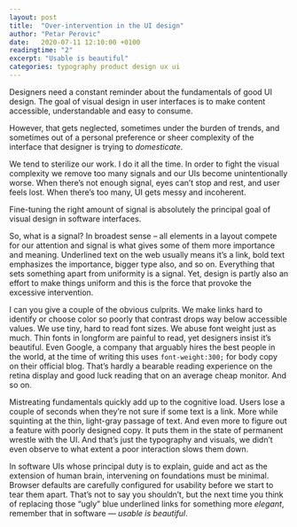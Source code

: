 ```yaml
---
layout: post
title:  "Over-intervention in the UI design"
author: "Petar Perovic"
date:   2020-07-11 12:10:00 +0100
readingtime: "2"
excerpt: "Usable is beautiful"
categories: typography product design ux ui
---
```


Designers need a constant reminder about the fundamentals of good UI design. The goal of visual design in user interfaces is to make content accessible, understandable and easy to consume.

However, that gets neglected, sometimes under the burden of trends, and sometimes out of a personal preference or sheer complexity of the interface that designer is trying to _domesticate_.

We tend to sterilize our work. I do it all the time. In order to fight the visual complexity we remove too many signals and our UIs become unintentionally worse. When there’s not enough signal, eyes can’t stop and rest, and user feels lost. When there’s too many, UI gets messy and incoherent.

Fine-tuning the right amount of signal is absolutely the principal goal of visual design in software interfaces.

So, what is a signal? In broadest sense – all elements in a layout compete for our attention and signal is what gives some of them more importance and meaning. Underlined text on the web usually means it’s a link, bold text emphasizes the importance, bigger type also, and so on. Everything that sets something apart from uniformity is a signal. Yet, design is partly also an effort to make things uniform and this is the force that provoke the excessive intervention.

I can you give a couple of the obvious culprits. We make links hard to identify or choose color so poorly that contrast drops way below accessible values. We use tiny, hard to read font sizes. We abuse font weight just as much. Thin fonts in longform are painful to read, yet designers insist  it’s beautiful. Even Google, a company that arguably hires the best people in the world, at the time of writing this uses `font-weight:300;` for body copy on their official blog. That’s hardly a bearable reading experience on the retina display and good luck reading that on an average cheap monitor. And so on.

Mistreating fundamentals quickly add up to the cognitive load. Users lose a couple of seconds when they’re not sure if some text is a link. More while squinting at the thin, light-gray passage of text. And even more to figure out a feature with poorly designed copy. It puts them in the state of permanent wrestle with the UI. And that’s just the typography and visuals, we didn’t even observe to what extent a poor interaction slows them down.

In software UIs whose principal duty is to explain, guide and act as the extension of human brain, intervening on foundations must be minimal. Browser defaults are carefully configured for usability before we start to tear them apart. That’s not to say you shouldn’t, but the next time you think of replacing those “ugly” blue underlined links for something more _elegant_, remember that in software — _usable is beautiful_.